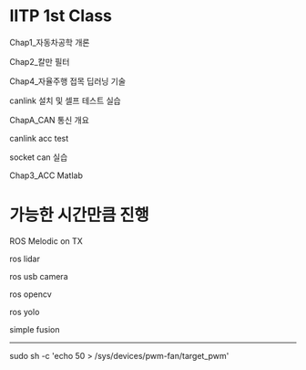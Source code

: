 # IITP 1st Class

Chap1_자동차공학 개론

Chap2_칼만 필터

Chap4_자율주행 접목 딥러닝 기술

canlink 설치 및 셀프 테스트 실습

ChapA_CAN 통신 개요

canlink acc test

socket can 실습

Chap3_ACC Matlab

# 가능한 시간만큼 진행

ROS Melodic on TX

ros lidar

ros usb camera

ros opencv

ros yolo

simple fusion



------------------------------------------------------
sudo sh -c 'echo 50 > /sys/devices/pwm-fan/target_pwm'


